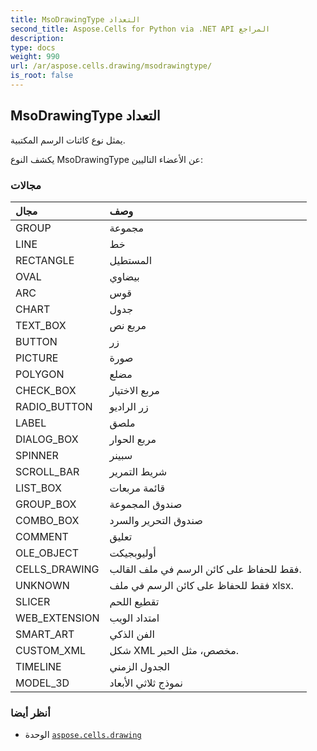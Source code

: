 ```yaml
---
title: MsoDrawingType التعداد
second_title: Aspose.Cells for Python via .NET API المراجع
description:
type: docs
weight: 990
url: /ar/aspose.cells.drawing/msodrawingtype/
is_root: false
---
```

##  MsoDrawingType التعداد
يمثل نوع كائنات الرسم المكتبية.



يكشف النوع MsoDrawingType عن الأعضاء التاليين:

###  مجالات
| مجال| وصف|
| :- | :- |
| GROUP | مجموعة|
| LINE | خط|
| RECTANGLE | المستطيل|
| OVAL | بيضاوي|
| ARC | قوس|
| CHART | جدول|
| TEXT_BOX | مربع نص|
| BUTTON | زر|
| PICTURE | صورة|
| POLYGON | مضلع|
| CHECK_BOX | مربع الاختيار|
| RADIO_BUTTON | زر الراديو|
| LABEL | ملصق|
| DIALOG_BOX | مربع الحوار|
| SPINNER | سبينر|
| SCROLL_BAR | شريط التمرير|
| LIST_BOX | قائمة مربعات|
| GROUP_BOX | صندوق المجموعة|
| COMBO_BOX | صندوق التحرير والسرد|
| COMMENT | تعليق|
| OLE_OBJECT | أوليوبجيكت|
| CELLS_DRAWING | فقط للحفاظ على كائن الرسم في ملف القالب.|
| UNKNOWN | فقط للحفاظ على كائن الرسم في ملف xlsx.|
| SLICER | تقطيع اللحم|
| WEB_EXTENSION | امتداد الويب|
| SMART_ART | الفن الذكي|
| CUSTOM_XML | شكل XML مخصص، مثل الحبر.|
| TIMELINE | الجدول الزمني|
| MODEL_3D | نموذج ثلاثي الأبعاد|



###  أنظر أيضا
* الوحدة [`aspose.cells.drawing`](..)
